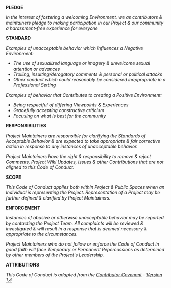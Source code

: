 <!-- markdownlint-disable-file MD036 -->
<!-- markdownlint-disable-file MD041 -->
**PLEDGE**

_In the interest of fostering a welcoming Environment, we as contributors
& maintainers pledge to making participation in our Project & our
community a harassment-free experience for everyone_

**STANDARD**

_Examples of unacceptable behavior which influences a Negative Environment:_

* _The use of sexualized language or imagery & unwelcome sexual attention or
  advances_
* _Trolling, insulting/derogatory comments & personal or political attacks_
* _Other conduct which could reasonably be considered inappropriate in a
  Professional Setting_

_Examples of behavior that Contributes to creating a Positive Environment:_

* _Being respectful of differing Viewpoints & Experiences_
* _Gracefully accepting constructive criticism_
* _Focusing on what is best for the community_

**RESPONSIBILITIES**

_Project Maintainers are responsible for clarifying the Standards of Acceptable
Behavior & are expected to take appropriate & fair corrective action in
response to any instances of unacceptable behavior._

_Project Maintainers have the right & responsibility to remove & reject
Comments, Project Wiki Updates, Issues & other Contributions that are not
aligned to this Code of Conduct._

**SCOPE**

_This Code of Conduct applies both within Project & Public Spaces when an
Individual is representing the Project. Representation of a Project may
be further defined & clarified by Project Maintainers._

**ENFORCEMENT**

_Instances of abusive or otherwise unacceptable behavior may be reported by
contacting the Project Team. All complaints will be reviewed & investigated
& will result in a response that is deemed necessary & appropriate
to the circumstances._

_Project Maintainers who do not follow or enforce the Code of Conduct in good
faith will face Temporary or Permanent Repercussions as determined by other
members of the Project's Leadership._

**ATTRIBUTIONS**

_This Code of Conduct is adapted from the [Contributor Covenant][1] - [Version 1.4][2]_

[1]: https://www.contributor-covenant.org "Contributor Covenant"
[2]: https://www.contributor-covenant.org/version/1/4/code-of-conduct.html "Version 1.4"
